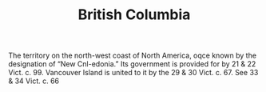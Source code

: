 ---
title: British Columbia
letter: B
permalink: "/definitions/bld-british-columbia.html"
body: The territory on the north-west coast of North America, oqce known by the designation
  of “New Cnl-edonia.” Its government is provided for by 21 & 22 Vict. c. 99. Vancouver
  Island is united to it by the 29 & 30 Vict. c. 67. See 33 & 34 Vict. c. 66
published_at: '2018-07-07'
source: Black's Law Dictionary 2nd Ed (1910)
layout: post
---